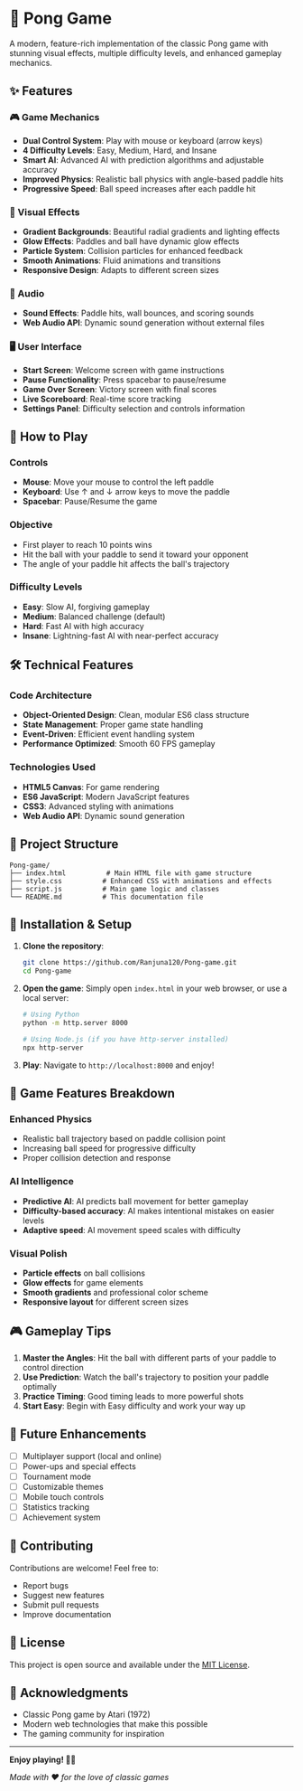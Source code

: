 # 🏓  Pong Game

A modern, feature-rich implementation of the classic Pong game with stunning visual effects, multiple difficulty levels, and enhanced gameplay mechanics.

## ✨ Features

### 🎮 Game Mechanics
- **Dual Control System**: Play with mouse or keyboard (arrow keys)
- **4 Difficulty Levels**: Easy, Medium, Hard, and Insane
- **Smart AI**: Advanced AI with prediction algorithms and adjustable accuracy
- **Improved Physics**: Realistic ball physics with angle-based paddle hits
- **Progressive Speed**: Ball speed increases after each paddle hit

### 🎨 Visual Effects
- **Gradient Backgrounds**: Beautiful radial gradients and lighting effects
- **Glow Effects**: Paddles and ball have dynamic glow effects
- **Particle System**: Collision particles for enhanced feedback
- **Smooth Animations**: Fluid animations and transitions
- **Responsive Design**: Adapts to different screen sizes

### 🎵 Audio
- **Sound Effects**: Paddle hits, wall bounces, and scoring sounds
- **Web Audio API**: Dynamic sound generation without external files

### 🖥️ User Interface
- **Start Screen**: Welcome screen with game instructions
- **Pause Functionality**: Press spacebar to pause/resume
- **Game Over Screen**: Victory screen with final scores
- **Live Scoreboard**: Real-time score tracking
- **Settings Panel**: Difficulty selection and controls information

## 🚀 How to Play

### Controls
- **Mouse**: Move your mouse to control the left paddle
- **Keyboard**: Use ↑ and ↓ arrow keys to move the paddle
- **Spacebar**: Pause/Resume the game

### Objective
- First player to reach 10 points wins
- Hit the ball with your paddle to send it toward your opponent
- The angle of your paddle hit affects the ball's trajectory

### Difficulty Levels
- **Easy**: Slow AI, forgiving gameplay
- **Medium**: Balanced challenge (default)
- **Hard**: Fast AI with high accuracy
- **Insane**: Lightning-fast AI with near-perfect accuracy

## 🛠️ Technical Features

### Code Architecture
- **Object-Oriented Design**: Clean, modular ES6 class structure
- **State Management**: Proper game state handling
- **Event-Driven**: Efficient event handling system
- **Performance Optimized**: Smooth 60 FPS gameplay

### Technologies Used
- **HTML5 Canvas**: For game rendering
- **ES6 JavaScript**: Modern JavaScript features
- **CSS3**: Advanced styling with animations
- **Web Audio API**: Dynamic sound generation

## 📁 Project Structure

```
Pong-game/
├── index.html          # Main HTML file with game structure
├── style.css          # Enhanced CSS with animations and effects
├── script.js          # Main game logic and classes
└── README.md          # This documentation file
```

## 🔧 Installation & Setup

1. **Clone the repository**:
   ```bash
   git clone https://github.com/Ranjuna120/Pong-game.git
   cd Pong-game
   ```

2. **Open the game**:
   Simply open `index.html` in your web browser, or use a local server:
   ```bash
   # Using Python
   python -m http.server 8000
   
   # Using Node.js (if you have http-server installed)
   npx http-server
   ```

3. **Play**:
   Navigate to `http://localhost:8000` and enjoy!

## 🎯 Game Features Breakdown

### Enhanced Physics
- Realistic ball trajectory based on paddle collision point
- Increasing ball speed for progressive difficulty
- Proper collision detection and response

### AI Intelligence
- **Predictive AI**: AI predicts ball movement for better gameplay
- **Difficulty-based accuracy**: AI makes intentional mistakes on easier levels
- **Adaptive speed**: AI movement speed scales with difficulty

### Visual Polish
- **Particle effects** on ball collisions
- **Glow effects** for game elements
- **Smooth gradients** and professional color scheme
- **Responsive layout** for different screen sizes

## 🎮 Gameplay Tips

1. **Master the Angles**: Hit the ball with different parts of your paddle to control direction
2. **Use Prediction**: Watch the ball's trajectory to position your paddle optimally
3. **Practice Timing**: Good timing leads to more powerful shots
4. **Start Easy**: Begin with Easy difficulty and work your way up

## 🔮 Future Enhancements

- [ ] Multiplayer support (local and online)
- [ ] Power-ups and special effects
- [ ] Tournament mode
- [ ] Customizable themes
- [ ] Mobile touch controls
- [ ] Statistics tracking
- [ ] Achievement system

## 🤝 Contributing

Contributions are welcome! Feel free to:
- Report bugs
- Suggest new features
- Submit pull requests
- Improve documentation

## 📄 License

This project is open source and available under the [MIT License](LICENSE).

## 🙏 Acknowledgments

- Classic Pong game by Atari (1972)
- Modern web technologies that make this possible
- The gaming community for inspiration

---

**Enjoy playing! 🏓✨**

*Made with ❤️ for the love of classic games*
